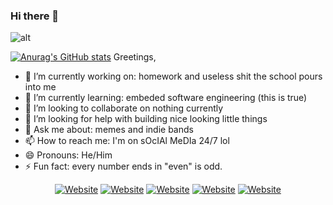 ### Hi there 👋


![alt](https://preview.redd.it/bsdxgdbr7z971.png?width=640&crop=smart&auto=webp&s=c8c126d83a2272cccd7ebb666ec9ae9a305c9d3b)


[![Anurag's GitHub stats](https://github-readme-stats.vercel.app/api?username=zhangbaiyi&theme=solarized_light&show_icons=true&title_color=FFFFFF&border_clor=FFFFFF&border_radius=30&icon_color=FFFFFF&text_color=FFFFFF&bg_color=0F9D58)](https://github.com/anuraghazra/github-readme-stats)
Greetings, 
- 🔭 I’m currently working on: homework and useless shit the school pours into me
- 🌱 I’m currently learning: embeded software engineering (this is true)
- 👯 I’m looking to collaborate on nothing currently
- 🤔 I’m looking for help with building nice looking little things
- 💬 Ask me about: memes and indie bands
- 📫 How to reach me: I'm on sOcIAl MeDIa 24/7 lol
- 😄 Pronouns: He/Him
- ⚡ Fun fact: every number ends in "even" is odd.

<p align='center'>
<a href="https://github.com/zhangbaiyi/" target="_blank"><img alt="Website" src="https://img.shields.io/github/stars/zhangbaiyi?style=social"></a>
<a href="https://github.com/zhangbaiyi" target="_blank"><img alt="Website" src="https://img.shields.io/github/followers/zhangbaiyi?style=social"></a>
    <a href="https://www.reddit.com/user/teethfreewolf" target="_blank"><img alt="Website" src="https://img.shields.io/reddit/user-karma/combined/teethfreewolf?style=social"></a>
    <a href="https://twitter.com/baiyizhang" target="_blank"><img alt="Website" src="https://img.shields.io/twitter/follow/baiyizhang?style=social"></a>
    <a href="https://www.youtube.com/channel/UCS0_naVMRQy-ktJmVkMrm2Q" target="_blank"><img alt="Website" src="https://img.shields.io/youtube/channel/subscribers/UCS0_naVMRQy-ktJmVkMrm2Q?style=social"></a>
</p>




